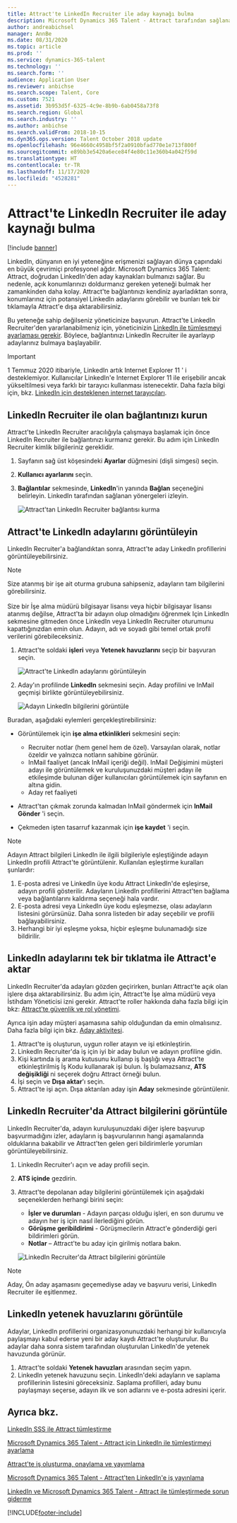 ```yaml
---
title: Attract'te LinkedIn Recruiter ile aday kaynağı bulma
description: Microsoft Dynamics 365 Talent - Attract tarafından sağlanan LinkedIn tümleştirmesi ile LinkedIn Recruiter ile iş adayları bulun.
author: andreabichsel
manager: AnnBe
ms.date: 08/31/2020
ms.topic: article
ms.prod: ''
ms.service: dynamics-365-talent
ms.technology: ''
ms.search.form: ''
audience: Application User
ms.reviewer: anbichse
ms.search.scope: Talent, Core
ms.custom: 7521
ms.assetid: 3b953d5f-6325-4c9e-8b9b-6ab0458a73f8
ms.search.region: Global
ms.search.industry: ''
ms.author: anbichse
ms.search.validFrom: 2018-10-15
ms.dyn365.ops.version: Talent October 2018 update
ms.openlocfilehash: 96e4660c4958bf5f2a0910bfad770e1e713f800f
ms.sourcegitcommit: e89bb3e5420a6ece84f4e80c11e360b4a042f59d
ms.translationtype: HT
ms.contentlocale: tr-TR
ms.lasthandoff: 11/17/2020
ms.locfileid: "4528281"
---
```

# <a name="source-candidates-with-linkedin-recruiter-in-attract"></a>Attract'te LinkedIn Recruiter ile aday kaynağı bulma

[!include [banner](includes/banner.md)]

LinkedIn, dünyanın en iyi yeteneğine erişmenizi sağlayan dünya çapındaki en büyük çevrimiçi profesyonel ağdır. Microsoft Dynamics 365 Talent: Attract, doğrudan LinkedIn'den aday kaynakları bulmanızı sağlar. Bu nedenle, açık konumlarınızı doldurmanız gereken yeteneği bulmak her zamankinden daha kolay. Attract'te bağlantınızı kendiniz ayarladıktan sonra, konumlarınız için potansiyel LinkedIn adaylarını görebilir ve bunları tek bir tıklamayla Attract'e dışa aktarabilirsiniz.

Bu yeteneğe sahip değilseniz yöneticinize başvurun. Attract'te LinkedIn Recruiter'den yararlanabilmeniz için, yöneticinizin [LinkedIn ile tümleşmeyi ayarlaması gerekir](./attract-admin-linkedin.md). Böylece, bağlantınızı LinkedIn Recruiter ile ayarlayıp adaylarınız bulmaya başlayabilir.

>[!IMPORTANT]
>1 Temmuz 2020 itibariyle, LinkedIn artık Internet Explorer 11 ' i desteklemiyor. Kullanıcılar LinkedIn'e Internet Explorer 11 ile erişebilir ancak yükseltilmesi veya farklı bir tarayıcı kullanması istenecektir. Daha fazla bilgi için, bkz. [LinkedIn için desteklenen internet tarayıcıları](https://www.linkedin.com/help/linkedin/answer/4135/supported-internet-browsers-for-linkedin).

## <a name="set-up-your-connection-with-linkedin-recruiter"></a>LinkedIn Recruiter ile olan bağlantınızı kurun

Attract'te LinkedIn Recruiter aracılığıyla çalışmaya başlamak için önce LinkedIn Recruiter ile bağlantınızı kurmanız gerekir. Bu adım için LinkedIn Recruiter kimlik bilgileriniz gereklidir.

1. Sayfanın sağ üst köşesindeki **Ayarlar** düğmesini (dişli simgesi) seçin.
2. **Kullanıcı ayarlarını** seçin.
3. **Bağlantılar** sekmesinde, **LinkedIn**'in yanında **Bağlan** seçeneğini belirleyin. LinkedIn tarafından sağlanan yönergeleri izleyin.

    ![[Attract'tan LinkedIn Recruiter bağlantısı kurma](./media/attract-set-up-linkedin-recruiter-connection.png)](./media/attract-set-up-linkedin-recruiter-connection.png)

## <a name="view-linkedin-candidates-in-attract"></a>Attract'te LinkedIn adaylarını görüntüleyin

LinkedIn Recruiter'a bağlandıktan sonra, Attract'te aday LinkedIn profillerini görüntüleyebilirsiniz.

>[!NOTE]
>Size atanmış bir işe ait oturma grubuna sahipseniz, adayların tam bilgilerini görebilirsiniz.<br><br>
>Size bir İşe alma müdürü bilgisayar lisansı veya hiçbir bilgisayar lisansı atanmış değilse, Attract'ta bir adayın olup olmadığını öğrenmek Için LinkedIn sekmesine gitmeden önce LinkedIn veya LinkedIn Recruiter oturumunu kapattığınızdan emin olun. Adayın, adı ve soyadı gibi temel ortak profil verilerini görebileceksiniz.

1. Attract'te soldaki **işleri** veya **Yetenek havuzlarını** seçip bir başvuran seçin.

    ![[Attract'te LinkedIn adaylarını görüntüleyin](./media/attract-view-linkedin-candidates.png)](./media/attract-view-linkedin-candidates.png)

2. Aday'ın profilinde **LinkedIn** sekmesini seçin. Aday profilini ve InMail geçmişi birlikte görüntüleyebilirsiniz.

   ![Adayın LinkedIn bilgilerini görüntüle](./media/attract-candidate-linkedin-tab.png)

Buradan, aşağıdaki eylemleri gerçekleştirebilirsiniz:

- Görüntülemek için **işe alma etkinlikleri** sekmesini seçin:
   
   - Recruiter notlar (hem genel hem de özel). Varsayılan olarak, notlar özeldir ve yalnızca notların sahibine görünür.
   - InMail faaliyet (ancak InMail içeriği değil). InMail Değişimini müşteri adayı ile görüntülemek ve kuruluşunuzdaki müşteri adayı ile etkileşimde bulunan diğer kullanıcıları görüntülemek için sayfanın en altına gidin.
   - Aday ret faaliyeti

- Attract'tan çıkmak zorunda kalmadan InMail göndermek için **InMail Gönder** 'i seçin.

- Çekmeden işten tasarruf kazanmak için **işe kaydet** 'i seçin.

> [!NOTE]
> Adayın Attract bilgileri LinkedIn ile ilgili bilgileriyle eşleştiğinde adayın LinkedIn profili Attract'te görüntülenir. Kullanılan eşleştirme kuralları şunlardır:
> 
> 1. E-posta adresi ve LinkedIn üye kodu Attract LinkedIn'de eşleşirse, adayın profili gösterilir. Adayların LinkedIn profillerini Attract'ten bağlama veya bağlantılarını kaldırma seçeneği hala vardır.
> 2. E-posta adresi veya LinkedIn üye kodu eşleşmezse, olası adayların listesini görürsünüz. Daha sonra listeden bir aday seçebilir ve profili bağlayabilirsiniz.
> 3. Herhangi bir iyi eşleşme yoksa, hiçbir eşleşme bulunamadığı size bildirilir.

## <a name="export-linkedin-candidates-to-attract-with-one-click"></a>LinkedIn adaylarını tek bir tıklatma ile Attract'e aktar

LinkedIn Recruiter'da adayları gözden geçirirken, bunları Attract'te açık olan işlere dışa aktarabilirsiniz. Bu adım için, Attract'te İşe alma müdürü veya İstihdam Yöneticisi izni gerekir. Attract'te roller hakkında daha fazla bilgi için bkz: [Attract'te güvenlik ve rol yönetimi](https://docs.microsoft.com/dynamics365/unified-operations/talent/security-attract).

Ayrıca işin aday müşteri aşamasına sahip olduğundan da emin olmalısınız. Daha fazla bilgi için bkz. [Aday aktivitesi](./activities-attract.md#prospect-activity).

1. Attract'te iş oluşturun, uygun roller atayın ve işi etkinleştirin.
2. LinkedIn Recruiter'da iş için iyi bir aday bulun ve adayın profiline gidin.
3. Kişi kartında iş arama kutusunu kullanıp iş başlığı veya Attract'te etkinleştirilmiş İş Kodu kullanarak işi bulun. İş bulamazsanız, **ATS değişikliği** ni seçerek doğru Attract örneği bulun.
4. İşi seçin ve **Dışa aktar**'ı seçin.
5. Attract'te işi açın. Dışa aktarılan aday işin **Aday** sekmesinde görüntülenir.

## <a name="view-attract-information-in-linkedin-recruiter"></a>LinkedIn Recruiter'da Attract bilgilerini görüntüle

LinkedIn Recruiter'da, adayın kuruluşunuzdaki diğer işlere başvurup başvurmadığını izler, adayların iş başvurularının hangi aşamalarında olduklarına bakabilir ve Attract'ten gelen geri bildirimlerle yorumları görüntüleyebilirsiniz.

1. LinkedIn Recruiter'ı açın ve aday profili seçin.
2. **ATS içinde** gezdirin.
3. Attract'te depolanan aday bilgilerini görüntülemek için aşağıdaki seçeneklerden herhangi birini seçin:

    - **İşler ve durumları** - Adayın parçası olduğu işleri, en son durumu ve adayın her iş için nasıl ilerlediğini görün.
    - **Görüşme geribildirimi** - Görüşmecilerin Attract'e gönderdiği geri bildirimleri görün.
    - **Notlar** – Attract'te bu aday için girilmiş notlara bakın.

    ![[LinkedIn Recruiter'da Attract bilgilerini görüntüle](./media/attract-view-information-from-linkedin-recruiter.png)](./media/attract-view-information-from-linkedin-recruiter.png)

> [!NOTE]
> Aday, Ön aday aşamasını geçemediyse aday ve başvuru verisi, LinkedIn Recruiter ile eşitlenmez.

## <a name="view-linkedin-talent-pools"></a>LinkedIn yetenek havuzlarını görüntüle

Adaylar, LinkedIn profillerini organizasyonunuzdaki herhangi bir kullanıcıyla paylaşmayı kabul ederse yeni bir aday kaydı Attract'te oluşturulur. Bu adaylar daha sonra sistem tarafından oluşturulan LinkedIn'de yetenek havuzunda görünür.

1. Attract'te soldaki **Yetenek havuzları** arasından seçim yapın.
2. LinkedIn yetenek havuzunu seçin. LinkedIn'deki adayların ve saplama profillerinin listesini göreceksiniz. Saplama profilleri, aday bunu paylaşmayı seçerse, adayın ilk ve son adlarını ve e-posta adresini içerir.

## <a name="see-also"></a>Ayrıca bkz.

[LinkedIn SSS ile Attract tümleştirme](./attract-linkedin-faq.md)

[Microsoft Dynamics 365 Talent - Attract için LinkedIn ile tümleştirmeyi ayarlama](./attract-admin-linkedin.md)

[Attract'te iş oluşturma, onaylama ve yayımlama](./creating-jobs-attract.md)

[Microsoft Dynamics 365 Talent - Attract'ten LinkedIn'e iş yayınlama](./attract-post-jobs-to-linkedin.md)

[LinkedIn ve Microsoft Dynamics 365 Talent - Attract ile tümleştirmede sorun giderme](./attract-troubleshoot-linkedin.md)


[!INCLUDE[footer-include](../includes/footer-banner.md)]